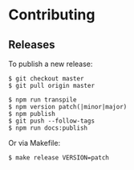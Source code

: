 # Contributing

## Releases

To publish a new release:

```
$ git checkout master
$ git pull origin master

$ npm run transpile
$ npm version patch(|minor|major)
$ npm publish
$ git push --follow-tags
$ npm run docs:publish
```

Or via Makefile:

```
$ make release VERSION=patch
```
